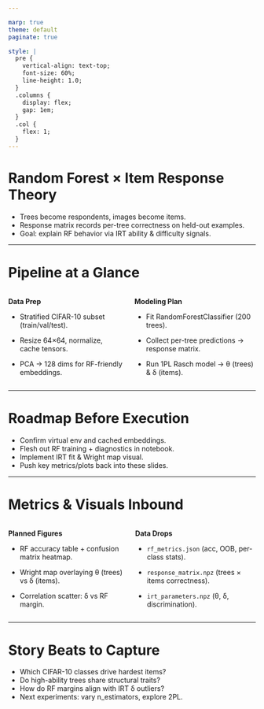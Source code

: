 ```yaml
---

marp: true
theme: default
paginate: true

style: |
  pre {
    vertical-align: text-top;
    font-size: 60%;
    line-height: 1.0;
  }
  .columns {
    display: flex;
    gap: 1em;
  }
  .col {
    flex: 1;
  }
---
```


# Random Forest × Item Response Theory

- Trees become respondents, images become items.
- Response matrix records per-tree correctness on held-out examples.
- Goal: explain RF behavior via IRT ability & difficulty signals.

---

# Pipeline at a Glance

<div class="columns">
  <div class="col">

**Data Prep**

- Stratified CIFAR-10 subset (train/val/test).
- Resize 64×64, normalize, cache tensors.
- PCA → 128 dims for RF-friendly embeddings.

  </div>

  <div class="col">

**Modeling Plan**

- Fit RandomForestClassifier (200 trees).
- Collect per-tree predictions → response matrix.
- Run 1PL Rasch model → θ (trees) & δ (items).

  </div>
</div>

---

# Roadmap Before Execution

- Confirm virtual env and cached embeddings.
- Flesh out RF training + diagnostics in notebook.
- Implement IRT fit & Wright map visual.
- Push key metrics/plots back into these slides.

---

# Metrics & Visuals Inbound

<div class="columns">
  <div class="col">

**Planned Figures**

- RF accuracy table + confusion matrix heatmap.
- Wright map overlaying θ (trees) vs δ (items).
- Correlation scatter: δ vs RF margin.

  </div>

  <div class="col">

**Data Drops**

- `rf_metrics.json` (acc, OOB, per-class stats).
- `response_matrix.npz` (trees × items correctness).
- `irt_parameters.npz` (θ, δ, discrimination).

  </div>
</div>

---

# Story Beats to Capture

- Which CIFAR-10 classes drive hardest items?
- Do high-ability trees share structural traits?
- How do RF margins align with IRT δ outliers?
- Next experiments: vary n_estimators, explore 2PL.
